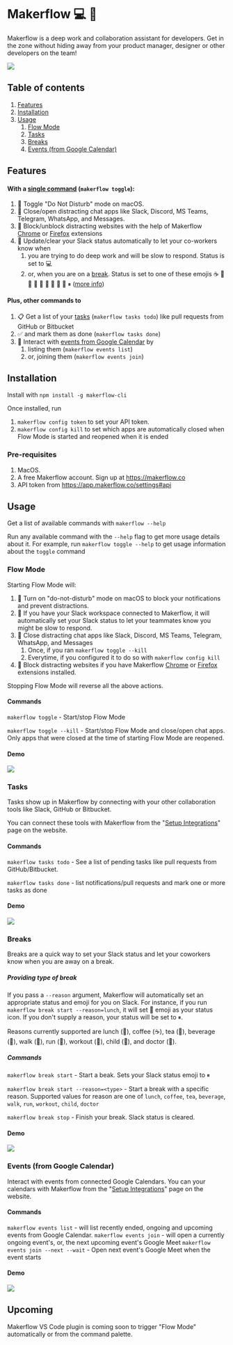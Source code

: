 # Makerflow 💻 🌊

Makerflow is a deep work  and collaboration assistant for developers. Get in the zone without 
hiding away from your product manager, designer or other developers on the team!

![](docs/media/toggle-demo.gif)

## Table of contents

1. [Features](#features)
1. [Installation](#installation)
1. [Usage](#usage)
   1. [Flow Mode](#flow-mode)
   1. [Tasks](#tasks)
   1. [Breaks](#breaks)
   1. [Events (from Google Calendar)](#events-from-google-calendar)

## Features

#### With a [single command](#flow-mode) (`makerflow toggle`):
1. 🔕 Toggle "Do Not Disturb" mode on macOS.
1. 🙅 Close/open distracting chat apps like Slack, Discord, MS Teams, Telegram, WhatsApp, and Messages.
1. 🛑 Block/unblock distracting websites with the help of Makerflow [Chrome](https://chrome.google.com/webstore/detail/codmnedpgifnlanopnolihpobepaafic) or [Firefox](https://addons.mozilla.org/en-US/firefox/addon/makerflow/) extensions
1. 💬 Update/clear your Slack status automatically to let your co-workers know when 
   1. you are trying to do deep work and will be slow to respond. Status is set to 💻
   1. or, when you are on a [break](#breaks). Status is set to one of these emojis ☕️ 🍵 🥪 🥤 🚶 🏃 💪 🏥 👶 ⏸ ([more info](#providing-type-of-break))

#### Plus, other commands to
1. 📋 Get a list of your [tasks](#tasks) (`makerflow tasks todo`) like pull requests from GitHub or Bitbucket
1. ✅ and mark them as done (`makerflow tasks done`)
1. 📅 Interact with [events from Google Calendar](#events-from-google-calendar) by
   1. listing them (`makerflow events list`)
   1. or, joining them (`makerflow events join`)


## Installation

Install with `npm install -g makerflow-cli`

Once installed, run
1. `makerflow config token` to set your API token.
2. `makerflow config kill` to set which apps are automatically closed when Flow Mode is started and reopened 
when it is ended

### Pre-requisites

1. MacOS. 
1. A free Makerflow account. Sign up at https://makerflow.co
1. API token from https://app.makerflow.co/settings#api

## Usage

Get a list of available commands with `makerflow --help`

Run any available command with the `--help` flag to get more usage details about it.
For example, run `makerflow toggle --help` to get usage information about the `toggle` command

### Flow Mode

Starting Flow Mode will: 
1. 🔕 Turn on "do-not-disturb" mode on macOS to block your notifications and 
   prevent distractions.
1. 💬 If you have your Slack workspace connected to Makerflow, it will automatically set your 
   Slack status to let your teammates know you might be slow to respond.
1. 🙅 Close distracting chat apps like Slack, Discord, MS Teams, Telegram, WhatsApp, and Messages
   1. Once, if you ran `makerflow toggle --kill`
   1. Everytime, if you configured it to do so with `makerflow config kill`
1. 🛑 Block distracting websites if you have Makerflow [Chrome](https://chrome.google.com/webstore/detail/codmnedpgifnlanopnolihpobepaafic) or [Firefox](https://addons.mozilla.org/en-US/firefox/addon/makerflow/) extensions installed.

Stopping Flow Mode will reverse all the above actions.

#### Commands
`makerflow toggle` - Start/stop Flow Mode

`makerflow toggle --kill` - Start/stop Flow Mode and close/open chat apps. Only apps that were closed at the time of starting Flow Mode are reopened.

#### Demo

![](docs/media/toggle-demo.gif)


### Tasks

Tasks show up in Makerflow by connecting with your other collaboration tools like Slack, GitHub or Bitbucket.

You can connect these tools with Makerflow from the "[Setup Integrations](https://app.makerflow.co/integrations)" page on the website.

#### Commands

`makerflow tasks todo` - See a list of pending tasks like pull requests from GitHub/Bitbucket.

`makerflow tasks done` - list notifications/pull requests and mark one or more tasks as done

#### Demo

![](docs/media/tasks-demo.gif)


### Breaks

Breaks are a quick way to set your Slack status and let your coworkers know when you are 
away on a break.

##### Providing type of break

If you pass a `--reason` argument, Makerflow will automatically set an appropriate status and emoji 
for you on Slack. For instance, if you run `makerflow break start --reason=lunch`, it will set 🥪 
emoji as your status icon. If you don't supply a reason, your status will be set to ⏸.

Reasons currently supported are lunch (🥪), coffee (☕️), tea (🍵), beverage (🥤), walk (👟), run (🏃), workout (💪), 
child (👶), and doctor (🏥).

##### Commands

`makerflow break start` - Start a beak. Sets your Slack status emoji to ⏸

`makerflow break start --reason=<type>` - Start a break with a specific reason. Supported values for reason are one of `lunch`, `coffee`, `tea`, `beverage`, `walk`, `run`, `workout`, `child`, `doctor`

`makerflow break stop` - Finish your break. Slack status is cleared.

#### Demo

![](docs/media/break-demo.gif)


### Events (from Google Calendar)

Interact with events from connected Google Calendars. You can your calendars with Makerflow from the 
"[Setup Integrations](https://app.makerflow.co/integrations)" page on the website.

#### Commands
`makerflow events list` - will list recently ended, ongoing and upcoming events from Google Calendar.
`makerflow events join` - will open a currently ongoing event's, or, the next upcoming event's Google Meet
`makerflow events join --next --wait` - Open next event's Google Meet when the event starts

#### Demo

![](docs/media/events-demo.gif)


## Upcoming

Makerflow VS Code plugin is coming soon to trigger "Flow Mode" automatically or from the command palette.
